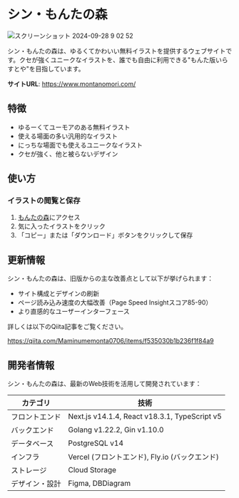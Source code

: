 
# シン・もんたの森

![スクリーンショット 2024-09-28 9 02 52](https://github.com/user-attachments/assets/0a914eaa-47bd-4676-8f07-1061adb2f729)


シン・もんたの森は、ゆるくてかわいい無料イラストを提供するウェブサイトです。クセが強くユニークなイラストを、誰でも自由に利用できる"もんた版いらすとや"を目指しています。

**サイトURL**:
https://www.montanomori.com/

## 特徴

- ゆるーくてユーモアのある無料イラスト
- 使える場面の多い汎用的なイラスト
- にっちな場面でも使えるユニークなイラスト
- クセが強く、他と被らないデザイン

## 使い方

### イラストの閲覧と保存

1. [もんたの森](https://www.montanomori.com/)にアクセス
2. 気に入ったイラストをクリック
3. 「コピー」または「ダウンロード」ボタンをクリックして保存

## 更新情報

シン・もんたの森は、旧版からの主な改善点として以下が挙げられます：

- サイト構成とデザインの刷新
- ページ読み込み速度の大幅改善（Page Speed Insightスコア85-90）
- より直感的なユーザーインターフェース

詳しくは以下のQiita記事をご覧ください。

https://qiita.com/Maminumemonta0706/items/f535030b1b236f1f84a9


## 開発者情報

シン・もんたの森は、最新のWeb技術を活用して開発されています：

| カテゴリ | 技術 |
|----------|------|
| フロントエンド | Next.js v14.1.4, React v18.3.1, TypeScript v5 |
| バックエンド | Golang v1.22.2, Gin v1.10.0 |
| データベース | PostgreSQL v14 |
| インフラ | Vercel (フロントエンド), Fly.io (バックエンド) |
| ストレージ | Cloud Storage |
| デザイン・設計 | Figma, DBDiagram |
